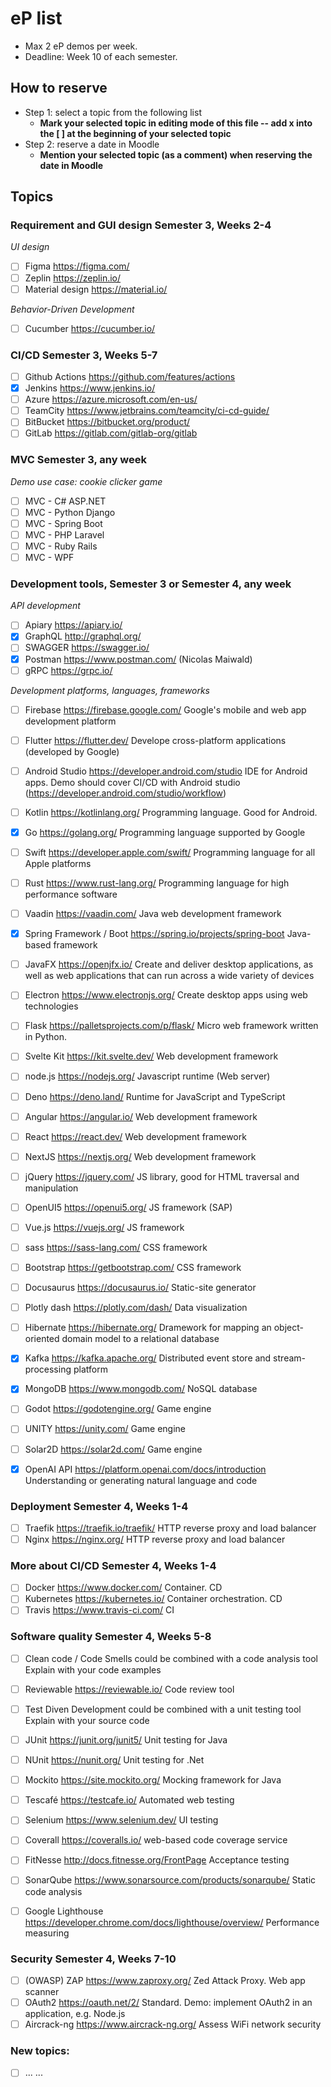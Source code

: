 # eP list
- Max 2 eP demos per week.
- Deadline: Week 10 of each semester.

## How to reserve
- Step 1: select a topic from the following list
  - **Mark your selected topic in editing mode of this file -- add x into the [ ] at the beginning of your selected topic**
- Step 2: reserve a date in Moodle
  - **Mention your selected topic (as a comment) when reserving the date in Moodle**

## Topics 

### Requirement and GUI design		Semester 3, Weeks 2-4	

_UI design_

- [ ] Figma	  https://figma.com/	
- [ ] Zeplin	https://zeplin.io/	
- [ ] Material design	https://material.io/	

_Behavior-Driven Development_

- [ ] Cucumber	https://cucumber.io/	
			
### CI/CD		Semester 3, Weeks 5-7	
- [ ] Github Actions	https://github.com/features/actions	
- [X] Jenkins	https://www.jenkins.io/
- [ ] Azure	https://azure.microsoft.com/en-us/	
- [ ] TeamCity	https://www.jetbrains.com/teamcity/ci-cd-guide/	
- [ ] BitBucket	https://bitbucket.org/product/	
- [ ] GitLab	https://gitlab.com/gitlab-org/gitlab	
			
### MVC		Semester 3, any week	
_Demo use case: cookie clicker game_

- [ ] MVC - C# ASP.NET		
- [ ] MVC - Python Django		
- [ ] MVC - Spring Boot		
- [ ] MVC - PHP Laravel	
- [ ] MVC - Ruby Rails		
- [ ] MVC - WPF		
			
### Development tools, Semester 3 or Semester 4, any week	

_API development_

- [ ] Apiary	https://apiary.io/	
- [x] GraphQL	http://graphql.org/
- [ ] SWAGGER	https://swagger.io/	
- [x] Postman	https://www.postman.com/ (Nicolas Maiwald)	
- [ ] gRPC	https://grpc.io/	

_Development platforms, languages, frameworks_

- [ ] Firebase	https://firebase.google.com/	Google's mobile and web app development platform
- [ ] Flutter	https://flutter.dev/	Develope cross-platform applications (developed by Google)
- [ ] Android Studio	https://developer.android.com/studio	IDE for Android apps. Demo should cover CI/CD with Android studio (https://developer.android.com/studio/workflow)
- [ ] Kotlin	https://kotlinlang.org/	Programming language. Good for Android.
- [x] Go	https://golang.org/	Programming language supported by Google
- [ ] Swift	https://developer.apple.com/swift/	Programming language for all Apple platforms
- [ ] Rust	https://www.rust-lang.org/	Programming language for high performance software
- [ ] Vaadin	https://vaadin.com/	Java web development framework
- [X] Spring Framework / Boot	https://spring.io/projects/spring-boot	Java-based framework
- [ ] JavaFX	https://openjfx.io/	Create and deliver desktop applications, as well as web applications that can run across a wide variety of devices
- [ ] Electron	https://www.electronjs.org/	Create desktop apps using web technologies
	
- [ ] Flask	https://palletsprojects.com/p/flask/	Micro web framework written in Python.
- [ ] Svelte Kit	https://kit.svelte.dev/	Web development framework
	
- [ ] node.js	https://nodejs.org/	Javascript runtime (Web server)
- [ ] Deno	https://deno.land/	Runtime for JavaScript and TypeScript
			
- [ ] Angular	https://angular.io/	Web development framework
- [ ] React	https://react.dev/	Web development framework
- [ ] NextJS	https://nextjs.org/	Web development framework
- [ ] jQuery	https://jquery.com/	JS library, good for HTML traversal and manipulation
- [ ] OpenUI5	https://openui5.org/	JS framework (SAP)
- [ ] Vue.js 	https://vuejs.org/	JS framework
			
- [ ] sass	https://sass-lang.com/	CSS framework
- [ ] Bootstrap	https://getbootstrap.com/	CSS framework
			
- [ ] Docusaurus	https://docusaurus.io/	Static-site generator
			
- [ ] Plotly dash	https://plotly.com/dash/	Data visualization
			
- [ ] Hibernate	https://hibernate.org/	Dramework for mapping an object-oriented domain model to a relational database
 
- [x] Kafka	https://kafka.apache.org/	Distributed event store and stream-processing platform
- [x] MongoDB	https://www.mongodb.com/	NoSQL database
 
- [ ] Godot	https://godotengine.org/	Game engine
- [ ] UNITY	https://unity.com/	Game engine
- [ ] Solar2D	https://solar2d.com/	Game engine
			
- [x] OpenAI API	https://platform.openai.com/docs/introduction	Understanding or generating natural language and code
			
### Deployment		Semester 4, Weeks 1-4	
- [ ] Traefik 	https://traefik.io/traefik/	HTTP reverse proxy and load balancer 
- [ ] Nginx	https://nginx.org/	HTTP reverse proxy and load balancer 
			
### More about CI/CD		Semester 4, Weeks 1-4	
- [ ] Docker	https://www.docker.com/	Container. CD
- [ ] Kubernetes	https://kubernetes.io/	Container orchestration. CD
- [ ] Travis	https://www.travis-ci.com/	CI
			
### Software quality		Semester 4, Weeks 5-8	
- [ ] Clean code / Code Smells	could be combined with a code analysis tool	Explain with your code examples
- [ ] Reviewable	https://reviewable.io/ 	Code review tool
			
- [ ] Test Diven Development	could be combined with a unit testing tool	Explain with your source code
- [ ] JUnit	https://junit.org/junit5/	Unit testing for Java
- [ ] NUnit	https://nunit.org/	Unit testing for .Net
			
- [ ] Mockito	https://site.mockito.org/	Mocking framework for Java
- [ ] Tescafé	https://testcafe.io/	Automated web testing
- [ ] Selenium	https://www.selenium.dev/ 	UI testing
- [ ] Coverall	https://coveralls.io/	web-based code coverage service
- [ ] FitNesse	http://docs.fitnesse.org/FrontPage	Acceptance testing
			
- [ ] SonarQube	https://www.sonarsource.com/products/sonarqube/	Static code analysis
- [ ] Google Lighthouse	https://developer.chrome.com/docs/lighthouse/overview/	Performance measuring
			
### Security		Semester 4, Weeks 7-10	
- [ ] (OWASP) ZAP	https://www.zaproxy.org/	Zed Attack Proxy. Web app scanner
- [ ] OAuth2	https://oauth.net/2/	Standard. Demo: implement OAuth2 in an application, e.g. Node.js
- [ ] Aircrack-ng	https://www.aircrack-ng.org/	Assess WiFi network security
			
### New topics:			
- [ ] ... ...	
			
